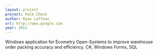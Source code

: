 ```yaml
---
layout: project
project: Pack Check
author: Ryan Laffoon
url: http://www.google.com
year: 2011
---
```

Windows application for Ecometry Open-Systems to improve warehouse order packing accuracy and efficiency.
C#, Windows Forms, SQL
